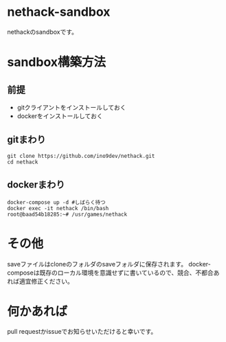 # nethack-sandbox

nethackのsandboxです。

# sandbox構築方法

## 前提

* gitクライアントをインストールしておく
* dockerをインストールしておく

## gitまわり

```
git clone https://github.com/ino9dev/nethack.git
cd nethack
``` 

## dockerまわり

```
docker-compose up -d #しばらく待つ
docker exec -it nethack /bin/bash
root@baad54b18285:~# /usr/games/nethack
```

# その他

saveファイルはcloneのフォルダのsaveフォルダに保存されます。
docker-composeは既存のローカル環境を意識せずに書いているので、競合、不都合あれば適宜修正ください。

# 何かあれば

pull requestかissueでお知らせいただけると幸いです。
